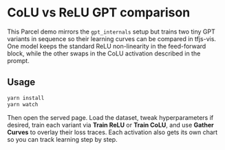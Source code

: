 # CoLU vs ReLU GPT comparison

This Parcel demo mirrors the `gpt_internals` setup but trains two tiny GPT variants in sequence so their learning
curves can be compared in tfjs-vis. One model keeps the standard ReLU non-linearity in the feed-forward block, while the
other swaps in the CoLU activation described in the prompt.

## Usage

```bash
yarn install
yarn watch
```

Then open the served page. Load the dataset, tweak hyperparameters if desired, train each variant via **Train ReLU** or
**Train CoLU**, and use **Gather Curves** to overlay their loss traces. Each activation also gets its own chart so you can
track learning step by step.
